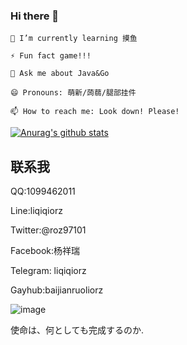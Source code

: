 ### Hi there 👋

    🌱 I’m currently learning 摸鱼
    
    ⚡ Fun fact game!!!
     
    💬 Ask me about Java&Go
    
    😄 Pronouns: 萌新/蒟蒻/腿部挂件
    
    📫 How to reach me: Look down! Please!
    
    
   
   
[![Anurag's github stats](https://github-readme-stats.vercel.app/api?username=baijianruoliorz&show_icons=true&theme=radical)](https://github.com/anuraghazra/github-readme-stats)
        
## 联系我
QQ:1099462011

Line:liqiqiorz

Twitter:@roz97101

Facebook:杨祥瑞

Telegram: liqiqiorz

Gayhub:baijianruoliorz




![image](https://edu-1014.oss-cn-beijing.aliyuncs.com/TIM%E5%9B%BE%E7%89%8720200629225320.jpg)


使命は、何としても完成するのか.


 
    


<!--
**baijianruoliorz/baijianruoliorz** is a ✨ _special_ ✨ repository because its `README.md` (this file) appears on your GitHub profile.

Here are some ideas to get you started:

- 🔭 I’m currently working on ...
- 🌱 I’m currently learning ...
- 👯 I’m looking to collaborate on ...
- 🤔 I’m looking for help with ...
- 💬 Ask me about ...
- 📫 How to reach me: ...
- 😄 Pronouns: ...
- ⚡ Fun fact: ..
-->
